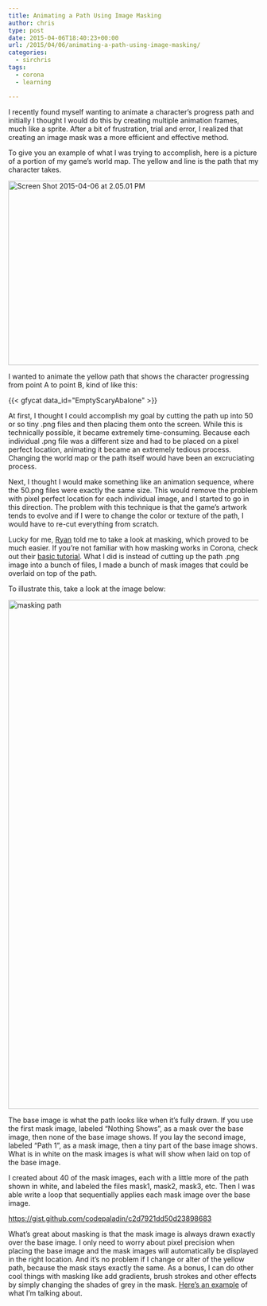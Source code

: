 ```yaml
---
title: Animating a Path Using Image Masking
author: chris
type: post
date: 2015-04-06T18:40:23+00:00
url: /2015/04/06/animating-a-path-using-image-masking/
categories:
  - sirchris
tags:
  - corona
  - learning

---
```

I recently found myself wanting to animate a character&#8217;s progress path and initially I thought I would do this by creating multiple animation frames, much like a sprite. After a bit of frustration, trial and error, I realized that creating an image mask was a more efficient and effective method.

To give you an example of what I was trying to accomplish, here is a picture of a portion of my game&#8217;s world map. The yellow and line is the path that my character takes.
<!--more-->

<div class="inlineimg">
  <img src="http://localhost:8888/wp-content/uploads/2015/04/Screen-Shot-2015-04-06-at-2.05.01-PM-3-1024x608.png" alt="Screen Shot 2015-04-06 at 2.05.01 PM" width="625" height="371" class="alignnone size-large wp-image-2022" />
</div>

I wanted to animate the yellow path that shows the character progressing from point A to point B, kind of like this:

<div class="inlineimg">
  {{< gfycat data_id="EmptyScaryAbalone" >}}
</div>

At first, I thought I could accomplish my goal by cutting the path up into 50 or so tiny .png files and then placing them onto the screen. While this is technically possible, it became extremely time-consuming. Because each individual .png file was a different size and had to be placed on a pixel perfect location, animating it became an extremely tedious process. Changing the world map or the path itself would have been an excruciating process.

Next, I thought I would make something like an animation sequence, where the 50.png files were exactly the same size. This would remove the problem with pixel perfect location for each individual image, and I started to go in this direction. The problem with this technique is that the game&#8217;s artwork tends to evolve and if I were to change the color or texture of the path, I would have to re-cut everything from scratch.

Lucky for me, [Ryan][1] told me to take a look at masking, which proved to be much easier. If you&#8217;re not familiar with how masking works in Corona, check out their [basic tutorial][2]. What I did is instead of cutting up the path .png image into a bunch of files, I made a bunch of mask images that could be overlaid on top of the path.

To illustrate this, take a look at the image below:

<div class="inlineimg">
  <img src="http://localhost:8888/wp-content/uploads/2015/04/masking-path1-2-554x1024.png" alt="masking path" width="554" height="1024" class="alignnone size-large wp-image-2027" />
</div>

The base image is what the path looks like when it&#8217;s fully drawn. If you use the first mask image, labeled &#8220;Nothing Shows&#8221;, as a mask over the base image, then none of the base image shows. If you lay the second image, labeled &#8220;Path 1&#8221;, as a mask image, then a tiny part of the base image shows. What is in white on the mask images is what will show when laid on top of the base image.

I created about 40 of the mask images, each with a little more of the path shown in white, and labeled the files mask1, mask2, mask3, etc. Then I was able write a loop that sequentially applies each mask image over the base image.

https://gist.github.com/codepaladin/c2d7921dd50d23898683

What&#8217;s great about masking is that the mask image is always drawn exactly over the base image. I only need to worry about pixel precision when placing the base image and the mask images will automatically be displayed in the right location. And it&#8217;s no problem if I change or alter of the yellow path, because the mask stays exactly the same. As a bonus, I can do other cool things with masking like add gradients, brush strokes and other effects by simply changing the shades of grey in the mask. [Here&#8217;s an example][3] of what I&#8217;m talking about.

 [1]: http://battleofbrothers.com/sirryan
 [2]: http://docs.coronalabs.com/guide/media/imageMask/index.html
 [3]: http://www.gamasutra.com/blogs/OwenCanavan/20150106/233616/Creating_the_Scribble_Effect_in_Guild_of_Dungeoneering.php?utm_campaign=iOS_GameDev_Weekly_17&utm_medium=email&utm_source=iOS%2BGameDev%2BWeekly